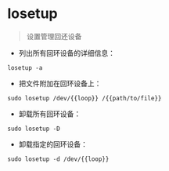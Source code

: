 # losetup

> 设置管理回还设备

- 列出所有回环设备的详细信息：

`losetup -a`

- 把文件附加在回环设备上：

`sudo losetup /dev/{{loop}} /{{path/to/file}}`

- 卸载所有回环设备：

`sudo losetup -D`

- 卸载指定的回环设备：

`sudo losetup -d /dev/{{loop}}`

[#]: contributors: ([Mr. Ren])